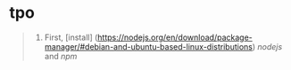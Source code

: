 # tpo

> 1. First, [install] (https://nodejs.org/en/download/package-manager/#debian-and-ubuntu-based-linux-distributions) *nodejs* and *npm*

